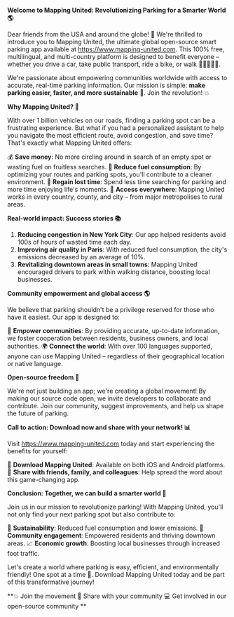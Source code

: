 **Welcome to Mapping United: Revolutionizing Parking for a Smarter World 🌎**

Dear friends from the USA and around the globe! 👋 We're thrilled to introduce you to Mapping United, the ultimate global open-source smart parking app available at https://www.mapping-united.com. This 100% free, multilingual, and multi-country platform is designed to benefit everyone – whether you drive a car, take public transport, ride a bike, or walk 🚴‍♂️🚶‍♀️🚌.

We're passionate about empowering communities worldwide with access to accurate, real-time parking information. Our mission is simple: **make parking easier, faster, and more sustainable** 🌟. Join the revolution! 💥

**Why Mapping United? 🤔**

With over 1 billion vehicles on our roads, finding a parking spot can be a frustrating experience. But what if you had a personalized assistant to help you navigate the most efficient route, avoid congestion, and save time? That's exactly what Mapping United offers:

💰 **Save money**: No more circling around in search of an empty spot or wasting fuel on fruitless searches.
🚗 **Reduce fuel consumption**: By optimizing your routes and parking spots, you'll contribute to a cleaner environment.
🌟 **Regain lost time**: Spend less time searching for parking and more time enjoying life's moments.
🎉 **Access everywhere**: Mapping United works in every country, county, and city – from major metropolises to rural areas.

**Real-world impact: Success stories 📚**

1. **Reducing congestion in New York City**: Our app helped residents avoid 100s of hours of wasted time each day.
2. **Improving air quality in Paris**: With reduced fuel consumption, the city's emissions decreased by an average of 10%.
3. **Revitalizing downtown areas in small towns**: Mapping United encouraged drivers to park within walking distance, boosting local businesses.

**Community empowerment and global access 🌎**

We believe that parking shouldn't be a privilege reserved for those who have it easiest. Our app is designed to:

🤝 **Empower communities**: By providing accurate, up-to-date information, we foster cooperation between residents, business owners, and local authorities.
🌍 **Connect the world**: With over 100 languages supported, anyone can use Mapping United – regardless of their geographical location or native language.

**Open-source freedom 🎉**

We're not just building an app; we're creating a global movement! By making our source code open, we invite developers to collaborate and contribute. Join our community, suggest improvements, and help us shape the future of parking.

**Call to action: Download now and share with your network! 📊**

Visit https://www.mapping-united.com today and start experiencing the benefits for yourself:

🚀 **Download Mapping United**: Available on both iOS and Android platforms.
👥 **Share with friends, family, and colleagues**: Help spread the word about this game-changing app.

**Conclusion: Together, we can build a smarter world 🌟**

Join us in our mission to revolutionize parking! With Mapping United, you'll not only find your next parking spot but also contribute to:

💚 **Sustainability**: Reduced fuel consumption and lower emissions.
🤝 **Community engagement**: Empowered residents and thriving downtown areas.
📈 **Economic growth**: Boosting local businesses through increased foot traffic.

Let's create a world where parking is easy, efficient, and environmentally friendly! One spot at a time 🚗. Download Mapping United today and be part of this transformative journey!

**💥 Join the movement 💬 Share with your community 💻 Get involved in our open-source community **